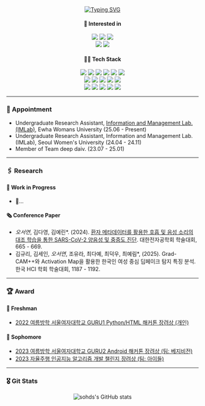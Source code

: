 <div align="center">
  <a href="https://git.io/typing-svg"><img src="https://readme-typing-svg.demolab.com?font=Modak&size=30&pause=1000&center=true&width=435&lines=Hello%2C+World!+I'm+Seoyeon+Oh!" alt="Typing SVG" /></a>
</div>

<div align="center">
<h4>🤔 Interested in</h4>
   <img src="https://img.shields.io/badge/AI-Large%20Language%20Model-blue">
   <img src="https://img.shields.io/badge/AI-Computer%20Vision-blue">
   <img src="https://img.shields.io/badge/AI-Explainable%20AI-blue">
   <br>
   <img src="https://img.shields.io/badge/AI-Reinforcement%20Learning-blue">
   <img src="https://img.shields.io/badge/AI-Contrastive%20Learning-blue">
</div>

<div align="center">
<h4>🧑‍💻 Tech Stack</h4>
   <img src="https://img.shields.io/badge/AI%2FML-Pytorch-skyblue?logo=Pytorch&logoColor=white">
   <img src="https://img.shields.io/badge/AI%2FML-Tensorflow-skyblue?logo=Tensorflow&logoColor=white">
   <img src="https://img.shields.io/badge/AI%2FML-Pandas-skyblue?logo=Pandas&logoColor=white">
   <img src="https://img.shields.io/badge/AI%2FML-Seaborn-skyblue?logo=Seaborn&logoColor=white">
   <img src="https://img.shields.io/badge/AI%2FML-Scikit_learn-skyblue?logo=scikitlearn&logoColor=white">
   <img src="https://img.shields.io/badge/AI%2FML-opencv-skyblue?logo=opencv&logoColor=white">
   <br>
   <img src="https://img.shields.io/badge/Code-Python-skyblue?logo=Python&logoColor=white">
   <img src="https://img.shields.io/badge/Front-html5-skyblue?logo=html5&logoColor=white">
   <img src="https://img.shields.io/badge/Front-Streamlit-skyblue?logo=streamlit&logoColor=white">
   <img src="https://img.shields.io/badge/Back-FastAPI-skyblue?logo=fastapi&logoColor=white">
   <img src="https://img.shields.io/badge/App-Kotlin-skyblue?logo=Kotlin&logoColor=white">
   <br>
   <img src="https://img.shields.io/badge/Other-Git-skyblue?logo=git&logoColor=white">
   <img src="https://img.shields.io/badge/Other-Linux-skyblue?logo=linux&logoColor=white">
   <img src="https://img.shields.io/badge/Other-Arduino-skyblue?logo=arduino&logoColor=white">
   <img src="https://img.shields.io/badge/Communicate-Slack-skyblue?logo=slack&logoColor=white">
   <img src="https://img.shields.io/badge/Communicate-Notion-skyblue?logo=notion&logoColor=white">
</div>

<hr>

<h3>👧 Appointment</h3>
<ul>
    <li>Undergraduate Research Assistant, <a href="https://imlab.ewha.ac.kr/members#h.tjv4hdmrlfie">Information and Management Lab.(IMLab)</a>, Ewha Womans University (25.06 - Present)</li>
    <li>Undergraduate Research Assistant, Information and Management Lab.(IMLab), Seoul Women's University (24.04 - 24.11)</li>
    <li>Member of Team deep daiv. (23.07 - 25.01)</li>
</ul>

<hr>

<h3>🖇️ Research</h3>

<h4>🏃 Work in Progress</h4>
<ul>
    <li>🔎...</li>
</ul>

<h4>🗞️ Conference Paper</h4>
<ul>
    <li><em>오서연</em>, 김다영, 김예린*. (2024). <a href="https://www.dbpia.co.kr/journal/articleDetail?nodeId=NODE12036324">환자 메타데이터를 활용한 호흡 및 음성 소리의 대조 학습을 통한 SARS-CoV-2 양음성 및 중증도 진단</a>. 대한전자공학회 학술대회, 665 - 669.</li>
    <li>김규리, 김세인, <em>오서연</em>, 조유라, 최다예, 최덕우, 최예림*, (2025). Grad-CAM++와 Activation Map을 활용한 한국인 여성 중심 딥페이크 탐지 특징 분석. 한국 HCI 학회 학술대회, 1187 - 1192.</li>
</ul>

<hr>

<h3>🏆 Award</h3>

<h4>🌱 Freshman</h4>
<ul>
    <li><a href="https://swedubiz.cafe24.com/%EC%95%8C%EB%A6%BC%C2%B7%EC%86%8C%EC%8B%9D/%EA%B3%B5%EC%A7%80%EC%82%AC%ED%95%AD/?pageid=7&mod=document&uid=1202l">2022 여름방학 서울여자대학교 GURU1 Python/HTML 해커톤 장려상 (개인)</a></li>
</ul>

<h4>🌻 Sophomore</h4>
<ul>
    <li><a href="https://swedubiz.cafe24.com/%EC%95%8C%EB%A6%BC%C2%B7%EC%86%8C%EC%8B%9D/%EA%B3%B5%EC%A7%80%EC%82%AC%ED%95%AD/?uid=1268&mod=document&pageid=1">2023 여름방학 서울여자대학교 GURU2 Android 해커톤 장려상 (팀: 베지비전)</a></li>
    <li><a href="http://challenge.gcontest.co.kr/template/m/frame/boardview/12709?boardSeq=904">2023 자율주행 인공지능 알고리즘 개발 챌린지 장려상 (팀: 아이들)</a></li>
</ul>

<hr>

<h3>🎖️ Git Stats</h3>
<div align="center">
<img src="https://github-readme-stats.vercel.app/api?username=sohds&show_icons=true&theme=radical" alt="sohds's GitHub stats">
</div>
<br>
